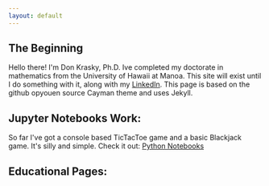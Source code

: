 ```yaml
---
layout: default
---
```


## The Beginning

Hello there! I'm Don Krasky, Ph.D. Ive completed my doctorate in mathematics from the University of Hawaii at Manoa. This site will exist until I do something with it, along with my [LinkedIn](http://www.linkedin.com/in/don-krasky-09052185/). This page is based on the github opyouen source Cayman theme and uses Jekyll. 

## Jupyter Notebooks Work:

So far I've got a console based TicTacToe game and a basic Blackjack game. It's silly and simple. Check it out: [Python Notebooks](https://mybinder.org/v2/gh/DonKrasky/PythonNotebooks/HEAD)

## Educational Pages:


